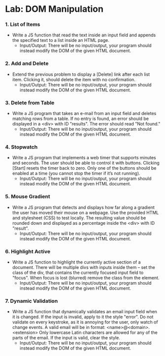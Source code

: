 Lab: DOM Manipulation
==================================

### 1. List of Items
* Write a JS function that read the text inside an input field and appends the specified text to a list inside an HTML
page.
  * Input/Output: There will be no input/output, your program should instead modify the DOM of the given HTML document.

### 2. Add and Delete
* Extend the previous problem to display a [Delete] link after each list item. Clicking it, should delete the item with no
confirmation.
  * Input/Output: There will be no input/output, your program should instead modify the DOM of the given HTML document.

### 3. Delete from Table
* Write a JS program that takes an e-mail from an input field and deletes matching rows from a table. If no entry is
found, an error should be displayed in a <div\> with ID "results". The error should read "Not found."
  * Input/Output: There will be no input/output, your program should instead modify the DOM of the given HTML document.

### 4. Stopwatch
* Write a JS program that implements a web timer that supports minutes and seconds. The user should be able to
control it with buttons. Clicking [Start] resets the timer back to zero. Only one of the buttons should be enabled at a
time (you cannot stop the timer if it’s not running).
  * Input/Output: There will be no input/output, your program should instead modify the DOM of the given HTML document.

### 5. Mouse Gradient
* Write a JS program that detects and displays how far along a gradient the user has moved their mouse on a
webpage. Use the provided HTML and stylesheet (CSS) to test locally. The resulting value should be rounded down
and displayed as a percentage inside the <div\> with ID "result".
  * Input/Output: There will be no input/output, your program should instead modify the DOM of the given HTML document.

### 6. Highlight Active
* Write a JS function to highlight the currently active section of a document. There will be multiple divs with inputs
inside them – set the class of the div, that contains the currently focused input field to "focus". When focus is lost
(blurred) remove the class from the element.
  * Input/Output: There will be no input/output, your program should instead modify the DOM of the given HTML document.

### 7. Dynamic Validation
* Write a JS function that dynamically validates an email input field when it is changed. If the input is invalid, apply to
it the style "error". Do not validate on every keystroke, as it is annoying for the user, only watch of change events.
A valid email will be in format: <name\>@<domain\>.<extension\>
Only lowercase Latin characters are allowed for any of the parts of the email. If the input is valid, clear the style.
  * Input/Output: There will be no input/output, your program should instead modify the DOM of the given HTML document.
